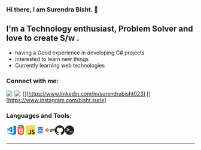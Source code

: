 ### Hi there, I am Surendra Bisht.  👋

## I'm a Technology enthusiast, Problem Solver and love to create S/w . 
-  having a Good experience in developing C# projects
-  Interested to learn new things
-  Currently learning web technologies

### Connect with me:

[<img align="left"  width="22px" src="https://cdn.jsdelivr.net/npm/simple-icons@v3/icons/linkedin.svg"/>][https://www.linkedin.com/in/surendrabisht023]
[<img align="left"  width="22px" src="https://cdn.jsdelivr.net/npm/simple-icons@v3/icons/instagram.svg"/>][https://www.instagram.com/bisht.surie]

### Languages and Tools:


[<img align="left" alt="Visual Studio Code" width="26px" src="https://raw.githubusercontent.com/github/explore/80688e429a7d4ef2fca1e82350fe8e3517d3494d/topics/visual-studio-code/visual-studio-code.png" />][myProfile]
[<img align="left" alt="HTML5" width="26px" src="https://raw.githubusercontent.com/github/explore/80688e429a7d4ef2fca1e82350fe8e3517d3494d/topics/html/html.png" />][myProfile]
[<img align="left" alt="JavaScript" width="26px" src="https://raw.githubusercontent.com/github/explore/80688e429a7d4ef2fca1e82350fe8e3517d3494d/topics/javascript/javascript.png" />][myProfile]
[<img align="left" alt="SQL" width="26px" src="https://raw.githubusercontent.com/github/explore/80688e429a7d4ef2fca1e82350fe8e3517d3494d/topics/sql/sql.png" />][myProfile]
[<img align="left" alt="Git" width="26px" src="https://raw.githubusercontent.com/github/explore/80688e429a7d4ef2fca1e82350fe8e3517d3494d/topics/git/git.png" />][myProfile]
[<img align="left" alt="GitHub" width="26px" src="https://raw.githubusercontent.com/github/explore/78df643247d429f6cc873026c0622819ad797942/topics/github/github.png" />][myProfile]
[<img align="left" alt="HTML5" width="26px" src="https://raw.githubusercontent.com/github/explore/80688e429a7d4ef2fca1e82350fe8e3517d3494d/topics/terminal/terminal.png" />][myProfile]

<br />
<br />

---


[myProfile]: https://github.com/surendrabisht

